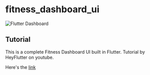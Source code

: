 # fitness_dashboard_ui

![Flutter Dashboard](https://github.com/HeyFlutter-Public/Flutter-Fitness-Dashboard-UI/assets/56497715/a34f073e-79c4-4dea-991d-bba6060bc9a8)

## Tutorial

This is a complete Fitness Dashboard UI built in Flutter. Tutorial by HeyFlutter on youtube.

Here's the [link](https://youtu.be/fVZqxpNdD6c)
